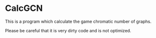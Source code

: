 # CalcGCN
This is a program which calculate the game chromatic number of graphs.

Please be careful that it is very dirty code and is not optimized.

